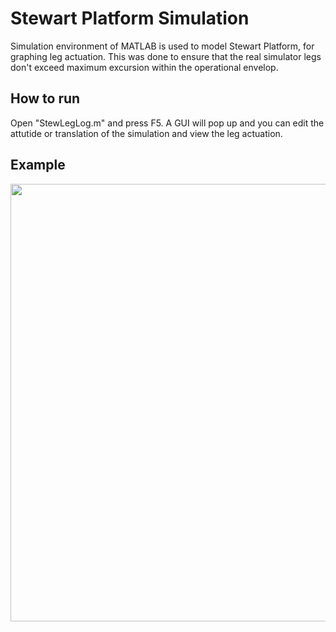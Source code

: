 # Stewart Platform Simulation
Simulation environment of MATLAB is used to model Stewart Platform, for graphing leg actuation. This was done to ensure that the real simulator
legs don't exceed maximum excursion within the operational envelop.


## How to run
Open "StewLegLog.m" and press F5. A GUI will pop up and you can edit the attutide or translation of the simulation and view the leg actuation.

## Example
<img src="https://github.com/alexliniger/MPCC/blob/master/Images/MPC_sim.gif" width="700" />
